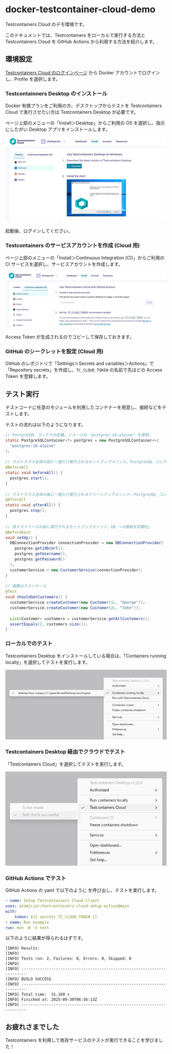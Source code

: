 # docker-testcontainer-cloud-demo

Testcontainers Cloud のデモ環境です。

このドキュメントでは、Testcontainers をローカルで実行する方法と Testcontainers Cloud を GitHub Actions から利用する方法を紹介します。

## 環境設定

[Testcontainers Cloud のログインページ](https://app.testcontainers.cloud/login) から Docker アカウントでログインし、Profile を選択します。


### Testcontainners Desktop のインストール

Docker 有償プランをご利用の方、デスクトップからテストを Testcontainers Cloud で実行させたい方は Testcontainers Desktop が必要です。

ページ上部のメニューの「Install＞Desktop」からご利用の OS を選択し、指示にしたがい Desktop アプリをインストールします。

![Desktop アプリインストール](./img/tcc_install_desktop.png)

起動後、ログインしてください。


### Testcontainers のサービスアカウントを作成 (Cloud 用)

ページ上部のメニューの「Install＞Continuous Integration (CI)」からご利用の CI サービスを選択し、サービスアカウントを作成します。

![Servcie Account 作成](./img/tcc_service_account.png)

Access Token が生成されるのでコピーして保存しておきます。


### GitHub のシークレットを設定 (Cloud 用)

GitHub のレポジトリで「Settings＞Secrets and variables＞Actions」で「Repository secrets」を作成し、`TC_CLOUD_TOKEN` の名前で先ほどの Access Token を登録します。


## テスト実行

テストコードに任意のモジュールを利用したコンテナーを用意し、接続などをテストします。

テストの流れは以下のようになります。

```java
// PostgreSQL コンテナの定義。イメージは "postgres:16-alpine" を使用。
static PostgreSQLContainer<?> postgres = new PostgreSQLContainer<>(
  "postgres:16-alpine"
);

// テストクラス全体の前に一度だけ実行されるセットアップメソッド。PostgreSQL コンテナを起動。
@BeforeAll
static void beforeAll() {
  postgres.start();
}

// テストクラス全体の後に一度だけ実行されるクリーンアップメソッド。PostgreSQL コンテナを停止。
@AfterAll
static void afterAll() {
  postgres.stop();
}

// 各テストケースの前に実行されるセットアップメソッド。DB への接続を初期化。
@BeforeEach
void setUp() {
  DBConnectionProvider connectionProvider = new DBConnectionProvider(
    postgres.getJdbcUrl(),
    postgres.getUsername(),
    postgres.getPassword()
  );
  customerService = new CustomerService(connectionProvider);
}

// 実際のテストケース
@Test
void shouldGetCustomers() {
  customerService.createCustomer(new Customer(1L, "George"));
  customerService.createCustomer(new Customer(2L, "John"));

  List<Customer> customers = customerService.getAllCustomers();
  assertEquals(2, customers.size());
}
```


### ローカルでのテスト

Testcontainers Desktop をインストールしている場合は、「Containers running locally」を選択してテストを実行します。

![ローカル実行を指定](./img/tcc_local.png)


### Testcontainers Desktop 経由でクラウドでテスト

「Testcontainers Cloud」を選択してテストを実行します。

![クラウド実行を指定](./img/tcc_desktop_cloud.png)


### GitHub Actions でテスト

GitHub Actions の yaml で以下のように  を呼び出し、テストを実行します。

```yaml
- name: Setup Testcontainers Cloud Client
uses: atomicjar/testcontainers-cloud-setup-action@main
with:
    token: ${{ secrets.TC_CLOUD_TOKEN }}
- name: Run example
run: mvn -B -V test
```

以下のように結果が得られるはずです。

```text
[INFO] Results:
[INFO] 
[INFO] Tests run: 2, Failures: 0, Errors: 0, Skipped: 0
[INFO] 
[INFO] ------------------------------------------------------------------------
[INFO] BUILD SUCCESS
[INFO] ------------------------------------------------------------------------
[INFO] Total time:  31.109 s
[INFO] Finished at: 2025-09-30T06:56:13Z
[INFO] ------------------------------------------------------------------------
```

## お疲れさまでした

Testcontainers を利用して依存サービスのテストが実行できることを学びました！
